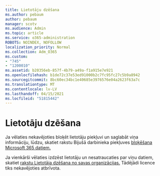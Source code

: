 ```yaml
---
title: Lietotāju dzēšana
ms.author: pebaum
author: pebaum
manager: scotv
ms.audience: Admin
ms.topic: article
ms.service: o365-administration
ROBOTS: NOINDEX, NOFOLLOW
localization_priority: Normal
ms.collection: Adm_O365
ms.custom:
- "745"
- "1200010"
ms.assetid: b20356eb-857f-4b79-a49a-f1a915e7e921
ms.openlocfilehash: b1de72c37e53ed91000b2c7fc95fc27c5b9a8942
ms.sourcegitcommit: 8bc60ec34bc1e40685e3976576e04a2623f63a7c
ms.translationtype: MT
ms.contentlocale: lv-LV
ms.lasthandoff: 04/15/2021
ms.locfileid: "51815442"
---
```

# <a name="deleting-users"></a>Lietotāju dzēšana

Ja vēlaties nekavējoties bloķēt lietotāju piekļuvi un saglabāt viņa informāciju, lūdzu, skatiet rakstu Bijušā darbinieka piekļuves [bloķēšana Microsoft 365 datiem.](https://docs.microsoft.com/microsoft-365/admin/add-users/remove-former-employee#block-a-former-employees-access-to-microsoft-365-data)
  
Ja vienkārši vēlaties izdzēst lietotāju un nesatraucaties par viņu datiem, skatiet [rakstu Lietotāja dzēšana no savas organizācijas.](https://docs.microsoft.com/microsoft-365/admin/add-users/delete-a-user) Tādējādi licence tiks nekavējoties atbrīvota.
  